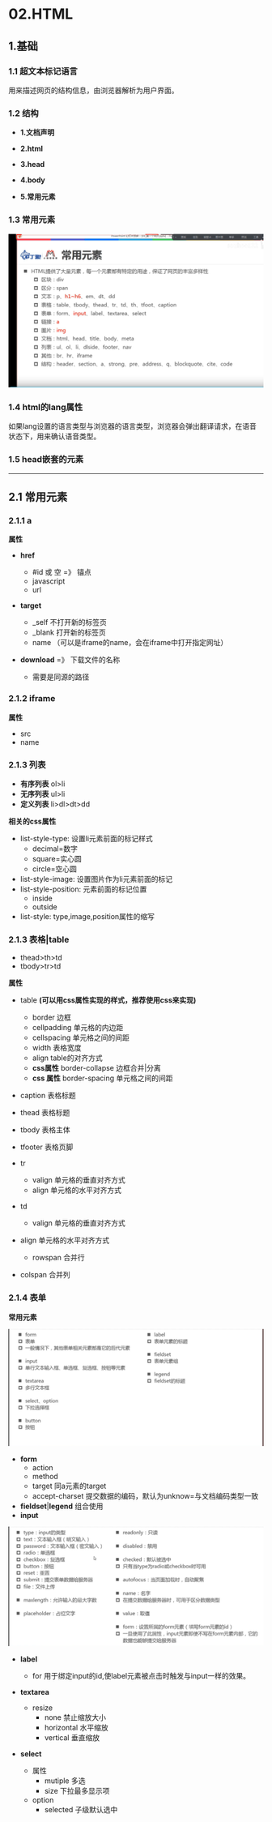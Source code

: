 # 02.HTML

## 1.基础

### 1.1 超文本标记语言

用来描述网页的结构信息，由浏览器解析为用户界面。

### 1.2 结构

- **1.文档声明  <!doctype html>**

- **2.html** 

- **3.head**

- **4.body**
- **5.常用元素** 

### 1.3 常用元素

![Snipaste_2021-07-04_20-30-46.png](./imgs/Snipaste_2021-07-04_20-30-46.png)

### 1.4 html的lang属性

如果lang设置的语言类型与浏览器的语言类型，浏览器会弹出翻译请求，在语音状态下，用来确认语音类型。

### 1.5 head嵌套的元素

------

## 2.1 常用元素

### 2.1.1 a 

**属性**

- **href**
  - #id 或 空   =》 锚点
  - javascript
  - url

- **target**
  - _self  不打开新的标签页
  - _blank  打开新的标签页
  - name  （可以是iframe的name，会在iframe中打开指定网址）
- **download** =》 下载文件的名称
  - 需要是同源的路径

### 2.1.2 iframe

**属性**

- src
- name

### 2.1.3 列表

- **有序列表**    ol>li
- **无序列表**    ul>li
- **定义列表**    li>dl>dt>dd

**相关的css属性**

- list-style-type:  设置li元素前面的标记样式
  - decimal=数字
  - square=实心圆
  - circle=空心圆
- list-style-image:  设置图片作为li元素前面的标记
- list-style-position:   元素前面的标记位置
  - inside
  - outside
- list-style:  type,image,position属性的缩写

### 2.1.3  表格|table

- thead>th>td
- tbody>tr>td

**属性**

- table **(可以用css属性实现的样式，推荐使用css来实现)**

  - border     边框
  - cellpadding    单元格的内边距
  - cellspacing    单元格之间的间距
  - width  表格宽度
  - align    table的对齐方式
  - **css属性**  border-collapse   边框合并|分离
  - **css 属性** border-spacing   单元格之间的间距

- caption 表格标题

- thead   表格标题

- tbody    表格主体

- tfooter   表格页脚

- tr 

  - valign  单元格的垂直对齐方式
  - align  单元格的水平对齐方式

- td

  - valign   单元格的垂直对齐方式
- align   单元格的水平对齐方式
  - rowspan  合并行
- colspan   合并列

### 2.1.4  表单

**常用元素**

![Snipaste_2021-08-13_10-56-12.png](./imgs/Snipaste_2021-08-13_10-56-12.png)

- **form**
  - action
  - method
  - target   同a元素的target
  - accept-charset   提交数据的编码，默认为unknow=与文档编码类型一致
- **fieldset**|**legend**  组合使用
- **input**

![Snipaste_2021-08-13_14-07-28.png](./imgs/Snipaste_2021-08-13_14-07-28.png)

- **label** 

  - for  用于绑定input的id,使label元素被点击时触发与input一样的效果。

- **textarea** 

  - resize
    - none  禁止缩放大小
    - horizontal  水平缩放
    - vertical   垂直缩放

- **select**

  - 属性
    - mutiple    多选
    - size    下拉最多显示项
  - option
    - selected  子级默认选中

  

